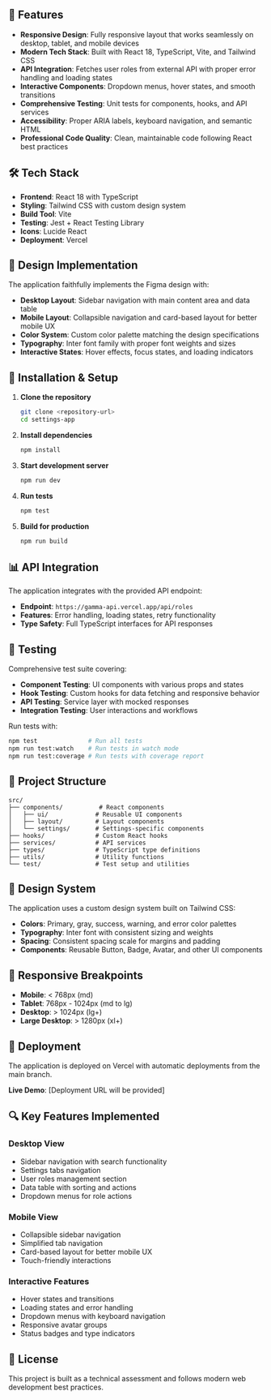 

## 🚀 Features

- **Responsive Design**: Fully responsive layout that works seamlessly on desktop, tablet, and mobile devices
- **Modern Tech Stack**: Built with React 18, TypeScript, Vite, and Tailwind CSS
- **API Integration**: Fetches user roles from external API with proper error handling and loading states
- **Interactive Components**: Dropdown menus, hover states, and smooth transitions
- **Comprehensive Testing**: Unit tests for components, hooks, and API services
- **Accessibility**: Proper ARIA labels, keyboard navigation, and semantic HTML
- **Professional Code Quality**: Clean, maintainable code following React best practices

## 🛠️ Tech Stack

- **Frontend**: React 18 with TypeScript
- **Styling**: Tailwind CSS with custom design system
- **Build Tool**: Vite
- **Testing**: Jest + React Testing Library
- **Icons**: Lucide React
- **Deployment**: Vercel

## 📱 Design Implementation

The application faithfully implements the Figma design with:

- **Desktop Layout**: Sidebar navigation with main content area and data table
- **Mobile Layout**: Collapsible navigation and card-based layout for better mobile UX
- **Color System**: Custom color palette matching the design specifications
- **Typography**: Inter font family with proper font weights and sizes
- **Interactive States**: Hover effects, focus states, and loading indicators

## 🔧 Installation & Setup

1. **Clone the repository**
   ```bash
   git clone <repository-url>
   cd settings-app
   ```

2. **Install dependencies**
   ```bash
   npm install
   ```

3. **Start development server**
   ```bash
   npm run dev
   ```

4. **Run tests**
   ```bash
   npm test
   ```

5. **Build for production**
   ```bash
   npm run build
   ```

## 📊 API Integration

The application integrates with the provided API endpoint:
- **Endpoint**: `https://gamma-api.vercel.app/api/roles`
- **Features**: Error handling, loading states, retry functionality
- **Type Safety**: Full TypeScript interfaces for API responses

## 🧪 Testing

Comprehensive test suite covering:
- **Component Testing**: UI components with various props and states
- **Hook Testing**: Custom hooks for data fetching and responsive behavior
- **API Testing**: Service layer with mocked responses
- **Integration Testing**: User interactions and workflows

Run tests with:
```bash
npm test              # Run all tests
npm run test:watch    # Run tests in watch mode
npm run test:coverage # Run tests with coverage report
```

## 📁 Project Structure

```
src/
├── components/          # React components
│   ├── ui/             # Reusable UI components
│   ├── layout/         # Layout components
│   └── settings/       # Settings-specific components
├── hooks/              # Custom React hooks
├── services/           # API services
├── types/              # TypeScript type definitions
├── utils/              # Utility functions
└── test/               # Test setup and utilities
```

## 🎨 Design System

The application uses a custom design system built on Tailwind CSS:

- **Colors**: Primary, gray, success, warning, and error color palettes
- **Typography**: Inter font with consistent sizing and weights
- **Spacing**: Consistent spacing scale for margins and padding
- **Components**: Reusable Button, Badge, Avatar, and other UI components

## 📱 Responsive Breakpoints

- **Mobile**: < 768px (md)
- **Tablet**: 768px - 1024px (md to lg)
- **Desktop**: > 1024px (lg+)
- **Large Desktop**: > 1280px (xl+)

## 🚀 Deployment

The application is deployed on Vercel with automatic deployments from the main branch.

**Live Demo**: [Deployment URL will be provided]

## 🔍 Key Features Implemented

### Desktop View
- Sidebar navigation with search functionality
- Settings tabs navigation
- User roles management section
- Data table with sorting and actions
- Dropdown menus for role actions

### Mobile View
- Collapsible sidebar navigation
- Simplified tab navigation
- Card-based layout for better mobile UX
- Touch-friendly interactions

### Interactive Features
- Hover states and transitions
- Loading states and error handling
- Dropdown menus with keyboard navigation
- Responsive avatar groups
- Status badges and type indicators

## 📄 License

This project is built as a technical assessment and follows modern web development best practices.


